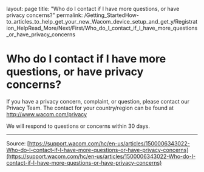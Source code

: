 layout: page
title: "Who do I contact if I have more questions, or have privacy concerns?"
permalink: /Getting_StartedHow-to_articles_to_help_get_your_new_Wacom_device_setup_and_get_y/Registration_HelpRead_More/Next/First/Who_do_I_contact_if_I_have_more_questions_or_have_privacy_concerns

# Who do I contact if I have more questions, or have privacy concerns?

If you have a privacy concern, complaint, or question, please contact our Privacy Team. The contact for your country/region can be found at http://www.wacom.com/privacy


We will respond to questions or concerns within 30 days.

---
Source: [https://support.wacom.com/hc/en-us/articles/1500006343022-Who-do-I-contact-if-I-have-more-questions-or-have-privacy-concerns](https://support.wacom.com/hc/en-us/articles/1500006343022-Who-do-I-contact-if-I-have-more-questions-or-have-privacy-concerns)
